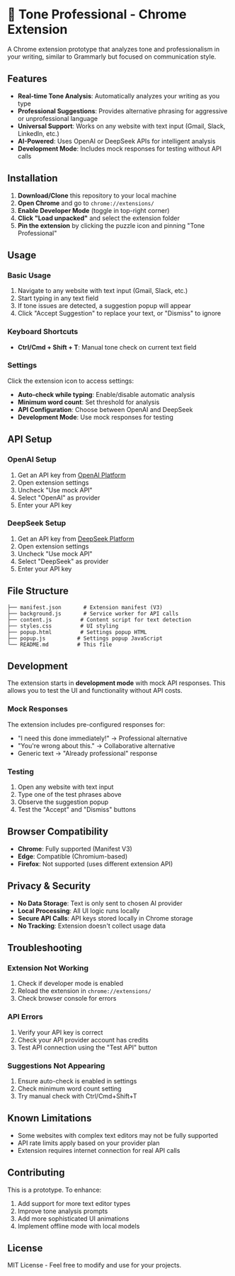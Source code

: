# 💼 Tone Professional - Chrome Extension

A Chrome extension prototype that analyzes tone and professionalism in your writing, similar to Grammarly but focused on communication style.

## Features

- **Real-time Tone Analysis**: Automatically analyzes your writing as you type
- **Professional Suggestions**: Provides alternative phrasing for aggressive or unprofessional language
- **Universal Support**: Works on any website with text input (Gmail, Slack, LinkedIn, etc.)
- **AI-Powered**: Uses OpenAI or DeepSeek APIs for intelligent analysis
- **Development Mode**: Includes mock responses for testing without API calls

## Installation

1. **Download/Clone** this repository to your local machine
2. **Open Chrome** and go to `chrome://extensions/`
3. **Enable Developer Mode** (toggle in top-right corner)
4. **Click "Load unpacked"** and select the extension folder
5. **Pin the extension** by clicking the puzzle icon and pinning "Tone Professional"

## Usage

### Basic Usage

1. Navigate to any website with text input (Gmail, Slack, etc.)
2. Start typing in any text field
3. If tone issues are detected, a suggestion popup will appear
4. Click "Accept Suggestion" to replace your text, or "Dismiss" to ignore

### Keyboard Shortcuts

- **Ctrl/Cmd + Shift + T**: Manual tone check on current text field

### Settings

Click the extension icon to access settings:

- **Auto-check while typing**: Enable/disable automatic analysis
- **Minimum word count**: Set threshold for analysis
- **API Configuration**: Choose between OpenAI and DeepSeek
- **Development Mode**: Use mock responses for testing

## API Setup

### OpenAI Setup

1. Get an API key from [OpenAI Platform](https://platform.openai.com/api-keys)
2. Open extension settings
3. Uncheck "Use mock API"
4. Select "OpenAI" as provider
5. Enter your API key

### DeepSeek Setup

1. Get an API key from [DeepSeek Platform](https://platform.deepseek.com/api_keys)
2. Open extension settings
3. Uncheck "Use mock API"
4. Select "DeepSeek" as provider
5. Enter your API key

## File Structure

```
├── manifest.json       # Extension manifest (V3)
├── background.js       # Service worker for API calls
├── content.js         # Content script for text detection
├── styles.css         # UI styling
├── popup.html         # Settings popup HTML
├── popup.js          # Settings popup JavaScript
└── README.md         # This file
```

## Development

The extension starts in **development mode** with mock API responses. This allows you to test the UI and functionality without API costs.

### Mock Responses

The extension includes pre-configured responses for:

- "I need this done immediately!" → Professional alternative
- "You're wrong about this." → Collaborative alternative
- Generic text → "Already professional" response

### Testing

1. Open any website with text input
2. Type one of the test phrases above
3. Observe the suggestion popup
4. Test the "Accept" and "Dismiss" buttons

## Browser Compatibility

- **Chrome**: Fully supported (Manifest V3)
- **Edge**: Compatible (Chromium-based)
- **Firefox**: Not supported (uses different extension API)

## Privacy & Security

- **No Data Storage**: Text is only sent to chosen AI provider
- **Local Processing**: All UI logic runs locally
- **Secure API Calls**: API keys stored locally in Chrome storage
- **No Tracking**: Extension doesn't collect usage data

## Troubleshooting

### Extension Not Working

1. Check if developer mode is enabled
2. Reload the extension in `chrome://extensions/`
3. Check browser console for errors

### API Errors

1. Verify your API key is correct
2. Check your API provider account has credits
3. Test API connection using the "Test API" button

### Suggestions Not Appearing

1. Ensure auto-check is enabled in settings
2. Check minimum word count setting
3. Try manual check with Ctrl/Cmd+Shift+T

## Known Limitations

- Some websites with complex text editors may not be fully supported
- API rate limits apply based on your provider plan
- Extension requires internet connection for real API calls

## Contributing

This is a prototype. To enhance:

1. Add support for more text editor types
2. Improve tone analysis prompts
3. Add more sophisticated UI animations
4. Implement offline mode with local models

## License

MIT License - Feel free to modify and use for your projects.
